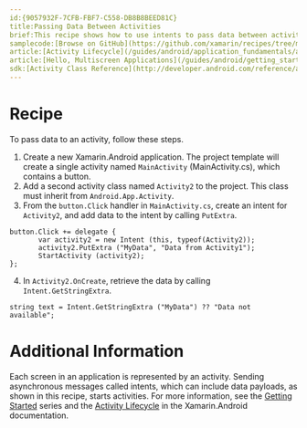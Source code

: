 ```yaml
---
id:{9057932F-7CFB-FBF7-C558-DB8B8BEED81C}  
title:Passing Data Between Activities  
brief:This recipe shows how to use intents to pass data between activities.  
samplecode:[Browse on GitHub](https://github.com/xamarin/recipes/tree/master/android/fundamentals/activity/pass_data_between_activity)  
article:[Activity Lifecycle](/guides/android/application_fundamentals/activity_lifecycle)  
article:[Hello, Multiscreen Applications](/guides/android/getting_started/hello,_multi-screen_applications)  
sdk:[Activity Class Reference](http://developer.android.com/reference/android/app/Activity.html)  
---
```


<a name="Recipe" class="injected"></a>


# Recipe

To pass data to an activity, follow these steps.

1.  Create a new Xamarin.Android application. The project template will create a single activity named  `MainActivity` (MainActivity.cs), which contains a button.
2.  Add a second activity class named  `Activity2` to the project. This class must inherit from  `Android.App.Activity`.
3.  From the  `button.Click` handler in  `MainActivity.cs`, create an intent for  `Activity2`, and add data to the intent by calling  `PutExtra`.


```
button.Click += delegate {
       var activity2 = new Intent (this, typeof(Activity2));
       activity2.PutExtra ("MyData", "Data from Activity1");
       StartActivity (activity2);
};
```

<ol start="4">
  <li>In <code>Activity2.OnCreate</code>, retrieve the data by calling <code>Intent.GetStringExtra</code>.</li>
</ol>


```
string text = Intent.GetStringExtra ("MyData") ?? "Data not available";
```

 <a name="Additional_Information" class="injected"></a>


# Additional Information

Each screen in an application is represented by an activity. Sending
asynchronous messages called intents, which can include data payloads, as shown
in this recipe, starts activities. For more information, see the [Getting Started](/guides/android/getting_started) series and the [Activity Lifecycle](/guides/android/application_fundamentals/activity_lifecycle) in the Xamarin.Android documentation.